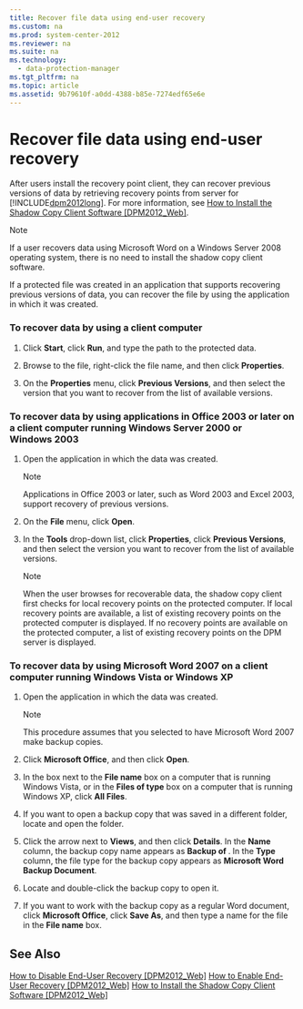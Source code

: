 ```yaml
---
title: Recover file data using end-user recovery
ms.custom: na
ms.prod: system-center-2012
ms.reviewer: na
ms.suite: na
ms.technology: 
  - data-protection-manager
ms.tgt_pltfrm: na
ms.topic: article
ms.assetid: 9b79610f-a0dd-4388-b85e-7274edf65e6e
---
```

# Recover file data using end-user recovery
After users install the recovery point client, they can recover previous versions of data by retrieving recovery points from server for [!INCLUDE[dpm2012long](../Token/dpm2012long_md.md)]. For more information, see [How to Install the Shadow Copy Client Software \[DPM2012\_Web\]](assetId:///6cb51208-648a-4cde-b390-2a2859d51292).

> [!NOTE]
> If a user recovers data using Microsoft Word on a Windows Server 2008 operating system, there is no need to install the shadow copy client software.

If a protected file was created in an application that supports recovering previous versions of data, you can recover the file by using the application in which it was created.

### To recover data by using a client computer

1.  Click **Start**, click **Run**, and type the path to the protected data.

2.  Browse to the file, right\-click the file name, and then click **Properties**.

3.  On the **Properties** menu, click **Previous Versions**, and then select the version that you want to recover from the list of available versions.

### To recover data by using applications in Office 2003 or later on a client computer running Windows Server 2000 or Windows 2003

1.  Open the application in which the data was created.

    > [!NOTE]
    > Applications in Office 2003 or later, such as Word 2003 and Excel 2003, support recovery of previous versions.

2.  On the **File** menu, click **Open**.

3.  In the **Tools** drop\-down list, click **Properties**, click **Previous Versions**, and then select the version you want to recover from the list of available versions.

    > [!NOTE]
    > When the user browses for recoverable data, the shadow copy client first checks for local recovery points on the protected computer. If local recovery points are available, a list of existing recovery points on the protected computer is displayed. If no recovery points are available on the protected computer, a list of existing recovery points on the DPM server is displayed.

### To recover data by using Microsoft Word 2007 on a client computer running Windows Vista or Windows XP

1.  Open the application in which the data was created.

    > [!NOTE]
    > This procedure assumes that you selected to have Microsoft Word 2007 make backup copies.

2.  Click **Microsoft Office**, and then click **Open**.

3.  In the box next to the **File name** box on a computer that is running Windows Vista, or in the **Files of type** box on a computer that is running Windows XP, click **All Files**.

4.  If you want to open a backup copy that was saved in a different folder, locate and open the folder.

5.  Click the arrow next to **Views**, and then click **Details**. In the **Name** column, the backup copy name appears as **Backup of <document name>**. In the **Type** column, the file type for the backup copy appears as **Microsoft Word Backup Document**.

6.  Locate and double\-click the backup copy to open it.

7.  If you want to work with the backup copy as a regular Word document, click **Microsoft Office**, click **Save As**, and then type a name for the file in the **File name** box.

## See Also
[How to Disable End\-User Recovery \[DPM2012\_Web\]](assetId:///8aeb84d9-ce40-4830-bc93-158e06837854)
[How to Enable End\-User Recovery \[DPM2012\_Web\]](assetId:///f0588d9e-aa2e-45f2-94cb-604b6f381812)
[How to Install the Shadow Copy Client Software \[DPM2012\_Web\]](assetId:///6cb51208-648a-4cde-b390-2a2859d51292)

